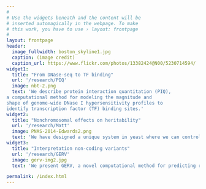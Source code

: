 ```yaml
---
#
# Use the widgets beneath and the content will be
# inserted automagically in the webpage. To make
# this work, you have to use › layout: frontpage
#
layout: frontpage
header:
  image_fullwidth: boston_skyline1.jpg
  caption: (image credit)
  caption_url: https://www.flickr.com/photos/13382424@N00/5230714594/
widget1:
  title: "From DNase-seq to TF binding"
  url: '/research/PIQ'
  image: nbt-2.png
  text: 'We describe protein interaction quantitation (PIQ), 
a computational method for modeling the magnitude and 
shape of genome-wide DNase I hypersensitivity profiles to 
identify transcription factor (TF) binding sites.'
widget2:
  title: "Nonchromosomal effects on heritability"
  url: '/research/Matt'
  image: PNAS-2014-Edwards2.png
  text: 'We have designed a unique system in yeast where we can control both sources of information so that the phenotype of a single chromosomal polymorphism can be measured in the presence of different cytoplasmic elements. With this system, we have shown that both the source of the mitochondrial genome and the presence or absence of a dsRNA virus influence the phenotype of chromosomal variants that affect the growth of yeast.'
widget3:
  title: "Interpretation non-coding variants"
  url: '/research/GERV'
  image: gerv-img2.jpg
  text: 'We present GERV, a novel computational method for predicting regulatory variants that affect transcription factor binding. GERV learns a k-mer-based generative model of transcription factor binding from ChIP-seq and DNase-seq data, and scores variants by the change of predicted ChIP-seq reads between the reference and alternate allele.'

permalink: /index.html
---
```

